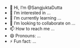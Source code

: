 - 👋 Hi, I’m @SangjuktaDutta
- 👀 I’m interested in ...
- 🌱 I’m currently learning ...
- 💞️ I’m looking to collaborate on ...
- 📫 How to reach me ...
- 😄 Pronouns: ...
- ⚡ Fun fact: ...

<!---
SangjuktaDutta/SangjuktaDutta is a ✨ special ✨ repository because its `README.md` (this file) appears on your GitHub profile.
You can click the Preview link to take a look at your changes.
--->
